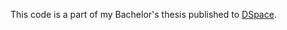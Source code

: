 This code is a part of my Bachelor's thesis published to [DSpace](https://dspace.cvut.cz/handle/10467/101638).
